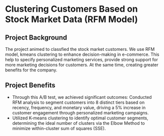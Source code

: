 # Clustering Customers Based on Stock Market Data (RFM Model)

## Project Background
The project animed to classfied the stock market customers. 
We use RFM model, kmeans clustering to enhance decision-making in e-commerce. 
This help to specify personalized marketing services, provide strong support for more marketing decisions for customers. 
At the same time, creating greater benefits for the company.

## Project Benefits
- Through this A/B test, we achieved significant outcomes:
Conducted RFM analysis to segment customers into 8 distinct tiers based on recency, frequency, and monetary value, 
driving a 5% increase in customer engagement through personalized marketing campaigns.
- Utilized K-means clustering to identify optimal customer segments, 
determining the ideal number of clusters via the Elbow Method to minimize within-cluster sum of squares (SSE).

